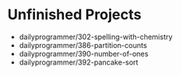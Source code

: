 # Unfinished Projects

- dailyprogrammer/302-spelling-with-chemistry
- dailyprogrammer/386-partition-counts
- dailyprogrammer/390-number-of-ones
- dailyprogrammer/392-pancake-sort
